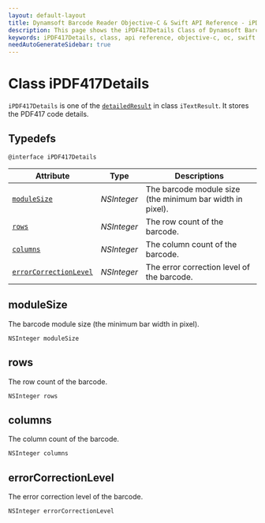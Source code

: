 ```yaml
---
layout: default-layout
title: Dynamsoft Barcode Reader Objective-C & Swift API Reference - iPDF417Details Class
description: This page shows the iPDF417Details Class of Dynamsoft Barcode Reader for iOS SDK.
keywords: iPDF417Details, class, api reference, objective-c, oc, swift
needAutoGenerateSidebar: true
---
```



# Class iPDF417Details

`iPDF417Details` is one of the [`detailedResult`](auxiliary-iTextResult.md#detailedresult) in class `iTextResult`. It stores the PDF417 code details.

## Typedefs

```objc
@interface iPDF417Details
```  

| Attribute | Type | Descriptions |
|---------- |------|------------ |
| [`moduleSize`](#modulesize) | *NSInteger* | The barcode module size (the minimum bar width in pixel). |
| [`rows`](#rows) | *NSInteger* | The row count of the barcode. |
| [`columns`](#columns) | *NSInteger* | The column count of the barcode. |
| [`errorCorrectionLevel`](#errorcorrectionlevel) | *NSInteger* | The error correction level of the barcode. |

## moduleSize

The barcode module size (the minimum bar width in pixel).

```objc
NSInteger moduleSize
```

## rows

The row count of the barcode.

```objc
NSInteger rows
```

## columns

The column count of the barcode.

```objc
NSInteger columns
```

## errorCorrectionLevel

The error correction level of the barcode.

```objc
NSInteger errorCorrectionLevel
```
